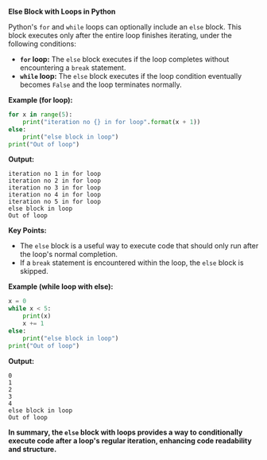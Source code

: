 **Else Block with Loops in Python**

Python's `for` and `while` loops can optionally include an `else` block. This block executes only after the entire loop finishes iterating, under the following conditions:

- **`for` loop:** The `else` block executes if the loop completes without encountering a `break` statement.
- **`while` loop:** The `else` block executes if the loop condition eventually becomes `False` and the loop terminates normally.

**Example (for loop):**

```python
for x in range(5):
    print("iteration no {} in for loop".format(x + 1))
else:
    print("else block in loop")
print("Out of loop")
```

**Output:**

```
iteration no 1 in for loop
iteration no 2 in for loop
iteration no 3 in for loop
iteration no 4 in for loop
iteration no 5 in for loop
else block in loop
Out of loop
```

**Key Points:**

- The `else` block is a useful way to execute code that should only run after the loop's normal completion.
- If a `break` statement is encountered within the loop, the `else` block is skipped.

**Example (while loop with else):**

```python
x = 0
while x < 5:
    print(x)
    x += 1
else:
    print("else block in loop")
print("Out of loop")
```

**Output:**

```
0
1
2
3
4
else block in loop
Out of loop
```

**In summary, the `else` block with loops provides a way to conditionally execute code after a loop's regular iteration, enhancing code readability and structure.**
